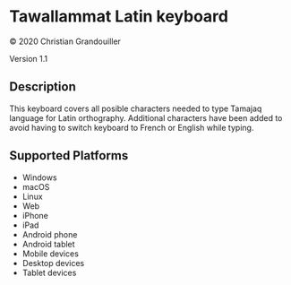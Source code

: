 Tawallammat Latin keyboard
==============

© 2020 Christian Grandouiller

Version 1.1

Description
-----------

This keyboard covers all posible characters needed to type Tamajaq language for Latin orthography. Additional characters have been added to avoid having to switch keyboard to French or English while typing.

Supported Platforms
-------------------
 * Windows
 * macOS
 * Linux
 * Web
 * iPhone
 * iPad
 * Android phone
 * Android tablet
 * Mobile devices
 * Desktop devices
 * Tablet devices

